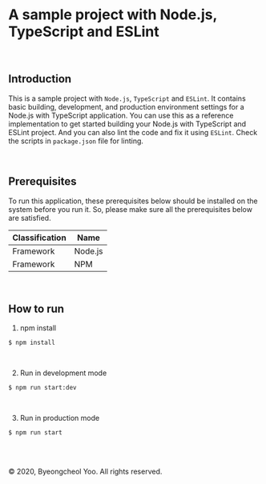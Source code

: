 # A sample project with Node.js, TypeScript and ESLint

<br/>

## Introduction

This is a sample project with `Node.js`, `TypeScript` and `ESLint`. It contains basic building, development, and production environment settings for a Node.js with TypeScript application. You can use this as a reference implementation to get started building your Node.js with TypeScript and ESLint project. And you can also lint the code and fix it using `ESLint`. Check the scripts in `package.json` file for linting.

<br/>

## Prerequisites

To run this application, these prerequisites below should be installed on the system before you run it. So, please make sure all the prerequisites below are satisfied.

| Classification | Name           |
|----------------|----------------|
| Framework      | Node.js        |
| Framework      | NPM            |

<br/>

## How to run

1. npm install

```shell
$ npm install
```

<br/>

2. Run in development mode

```shell
$ npm run start:dev
```

<br/>

3. Run in production mode

```shell
$ npm run start
```

<br/>

<br/>

© 2020, Byeongcheol Yoo. All rights reserved.
